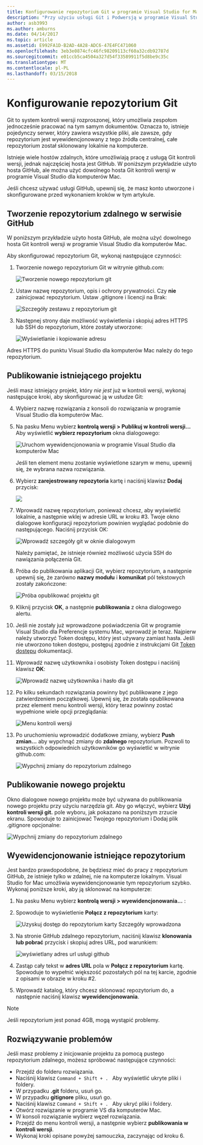 ```yaml
---
title: Konfigurowanie repozytorium Git w programie Visual Studio for Mac | Dokumentacja firmy Microsoft
description: "Przy użyciu usługi Git i Podwersją w programie Visual Studio dla komputerów Mac."
author: asb3993
ms.author: amburns
ms.date: 04/14/2017
ms.topic: article
ms.assetid: E992FA1D-B2AD-4A28-ADC6-47E4FC471060
ms.openlocfilehash: 3eb3e0874cfc46fc98209113cf60a32cdb92787d
ms.sourcegitcommit: e01ccb5ca4504a327d54f33589911f5d8be9c35c
ms.translationtype: MT
ms.contentlocale: pl-PL
ms.lasthandoff: 03/15/2018
---
```

# <a name="setting-up-a-git-repository"></a>Konfigurowanie repozytorium Git

Git to system kontroli wersji rozproszonej, który umożliwia zespołom jednocześnie pracować na tym samym dokumentów. Oznacza to, istnieje pojedynczy serwer, który zawiera wszystkie pliki, ale zawsze, gdy repozytorium jest wyewidencjonowany z tego źródła centralnej, całe repozytorium został sklonowany lokalnie na komputerze.

Istnieje wiele hostów zdalnych, które umożliwiają pracę z usługą Git kontroli wersji, jednak najczęściej hosta jest GitHub. W poniższym przykładzie użyto hosta GitHub, ale można użyć dowolnego hosta Git kontroli wersji w programie Visual Studio dla komputerów Mac.

Jeśli chcesz używać usługi GitHub, upewnij się, że masz konto utworzone i skonfigurowane przed wykonaniem kroków w tym artykule. 

## <a name="creating-a-remote-repo-on-github"></a>Tworzenie repozytorium zdalnego w serwisie GitHub

W poniższym przykładzie użyto hosta GitHub, ale można użyć dowolnego hosta Git kontroli wersji w programie Visual Studio dla komputerów Mac.

Aby skonfigurować repozytorium Git, wykonaj następujące czynności:

1. Tworzenie nowego repozytorium Git w witrynie github.com:

    ![Tworzenie nowego repozytorium git](media/version-control-git1-sml.png)

2. Ustaw nazwę repozytorium, opis i ochrony prywatności. Czy **nie** zainicjować repozytorium. Ustaw .gitignore i licencji na Brak:

    ![Szczegóły zestawu z repozytorium git](media/version-control-git2.png)

3. Następnej strony daje możliwość wyświetlenia i skopiuj adres HTTPS lub SSH do repozytorium, które zostały utworzone:

    ![Wyświetlanie i kopiowanie adresu](media/version-control-git3.png)

  Adres HTTPS do punktu Visual Studio dla komputerów Mac należy do tego repozytorium.


## <a name="publishing-an-existing-project"></a>Publikowanie istniejącego projektu

Jeśli masz istniejący projekt, który _nie jest_ już w kontroli wersji, wykonaj następujące kroki, aby skonfigurować ją w usłudze Git:

4.  Wybierz nazwę rozwiązania z konsoli do rozwiązania w programie Visual Studio dla komputerów Mac. 

5. Na pasku Menu wybierz **kontrolą wersji > Publikuj w kontroli wersji...** Aby wyświetlić **wybierz repozytorium** okna dialogowego:

    ![Uruchom wyewidencjonowania w programie Visual Studio dla komputerów Mac](media/version-control-git4-sml.png)

    Jeśli ten element menu zostanie wyświetlone szarym w menu, upewnij się, że wybrana nazwa rozwiązania.  

6. Wybierz **zarejestrowany repozytoria** kartę i naciśnij klawisz **Dodaj** przycisk:

    ![](media/version-control-git5.png)

7. Wprowadź nazwę repozytorium, ponieważ chcesz, aby wyświetlić lokalnie, a następnie wklej w adresie URL w kroku #3. Twoje okno dialogowe konfiguracji repozytorium powinien wyglądać podobnie do następującego. Naciśnij przycisk OK: 

    ![Wprowadź szczegóły git w oknie dialogowym](media/version-control-git6.png)

    Należy pamiętać, że istnieje również możliwość użycia SSH do nawiązania połączenia Git.

8. Próba do publikowania aplikacji Git, wybierz repozytorium, a następnie upewnij się, że zarówno **nazwy modułu** i **komunikat** pól tekstowych zostały zakończone:

    ![Próba opublikować projektu git](media/version-control-git7.png)

9. Kliknij przycisk **OK**, a następnie **publikowania** z okna dialogowego alertu.

10. Jeśli nie zostały już wprowadzone poświadczenia Git w programie Visual Studio dla Preferencje systemu Mac, wprowadź je teraz. Najpierw należy utworzyć Token dostępu, który jest używany zamiast hasła. Jeśli nie utworzono token dostępu, postępuj zgodnie z instrukcjami Git [Token dostępu](https://help.github.com/articles/creating-an-access-token-for-command-line-use/) dokumentacji.

11. Wprowadź nazwę użytkownika i osobisty Token dostępu i naciśnij klawisz **OK**:

    ![Wprowadź nazwę użytkownika i hasło dla git](media/version-control-git9-sml.png)

12. Po kilku sekundach rozwiązania powinny być publikowane z jego zatwierdzeniem początkowej. Upewnij się, że została opublikowana przez element menu kontroli wersji, który teraz powinny zostać wypełnione wiele opcji przeglądania: 

    ![Menu kontroli wersji](media/version-control-git10.png)

13. Po uruchomieniu wprowadzić dodatkowe zmiany, wybierz **Push zmian...**  aby wypchnąć zmiany do **zdalnego** repozytorium. Pozwoli to wszystkich odpowiednich użytkowników go wyświetlić w witrynie github.com: 

    ![Wypchnij zmiany do repozytorium zdalnego](media/version-control-git11.png)

## <a name="publishing-a-new-project"></a>Publikowanie nowego projektu

Okno dialogowe nowego projektu może być używana do publikowania nowego projektu przy użyciu narzędzia git. Aby go włączyć, wybierz **Użyj kontroli wersji git.** pole wyboru, jak pokazano na poniższym zrzucie ekranu. Spowoduje to zainicjować Twojego repozytorium i Dodaj plik .gitignore opcjonalne:

![Wypchnij zmiany do repozytorium zdalnego](media/version-control-git12.png)

## <a name="checkout-an-existing-repository"></a>Wyewidencjonowanie istniejące repozytorium

Jest bardzo prawdopodobne, że będziesz mieć do pracy z repozytorium GitHub, że istnieje tylko w zdalnej, nie na komputerze lokalnym. Visual Studio for Mac umożliwia wyewidencjonowanie tym repozytorium szybko. Wykonaj poniższe kroki, aby ją sklonować na komputerze:

1. Na pasku Menu wybierz **kontrolą wersji > wyewidencjonowania...** :

2. Spowoduje to wyświetlenie **Połącz z repozytorium** karty:

    ![Uzyskuj dostęp do repozytorium karty Szczegóły wprowadzona](media/version-control-git13.png)

3. Na stronie GitHub zdalnego repozytorium, naciśnij klawisz **klonowania lub pobrać** przycisk i skopiuj adres URL, pod warunkiem:

    ![wyświetlany adres url usługi github](media/version-control-git14.png)

4. Zastąp cały tekst w **adres URL** pola w **Połącz z repozytorium** kartę. Spowoduje to wypełnić większość pozostałych pól na tej karcie, zgodnie z opisami w obrazie w kroku #2.

5. Wprowadź katalog, który chcesz sklonować repozytorium do, a następnie naciśnij klawisz **wyewidencjonowania**.

> [!NOTE]
Jeśli repozytorium jest ponad 4GB, mogą wystąpić problemy.

## <a name="troubleshooting"></a>Rozwiązywanie problemów

Jeśli masz problemy z inicjowanie projektu za pomocą pustego repozytorium zdalnego, możesz spróbować następujące czynności:

- Przejdź do folderu rozwiązania.
- Naciśnij klawisz `Command + Shift + . ` Aby wyświetlić ukryte pliki i foldery.
- W przypadku **.git** folderu, usuń go.
- W przypadku **gitignore** pliku, usuń go.
- Naciśnij klawisz `Command + Shift + . ` Aby ukryć pliki i foldery.
- Otwórz rozwiązanie w programie VS dla komputerów Mac.
- W konsoli rozwiązanie wybierz węzeł rozwiązania.
- Przejdź do menu kontroli wersji, a następnie wybierz **publikowania w kontroli wersji**.
- Wykonaj kroki opisane powyżej samouczka, zaczynając od kroku 6.